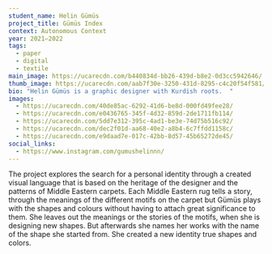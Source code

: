 ```yaml
---
student_name: Helin Gümüs
project_title: Gümüs Index
context: Autonomous Context
year: 2021—2022
tags:
  - paper
  - digital
  - textile
main_image: https://ucarecdn.com/b440834d-bb26-439d-b8e2-0d3cc5942646/
thumb_image: https://ucarecdn.com/aab7f30e-3250-431d-8295-c4c20f54f581/
bio: "Helin Gümüs is a graphic designer with Kurdish roots.  "
images:
  - https://ucarecdn.com/40de85ac-6292-41d6-be8d-000fd49fee28/
  - https://ucarecdn.com/e0436765-345f-4d32-859d-2de1711fb114/
  - https://ucarecdn.com/5dd7e312-395c-4ad1-be3e-74d75b516c92/
  - https://ucarecdn.com/dec2f01d-aa68-40e2-a8b4-6c7ffdd1158c/
  - https://ucarecdn.com/e9daad7e-017c-42bb-8d57-45b65272de45/
social_links:
  - https://www.instagram.com/gumushelinnn/
---
```

The project explores the search for a personal identity through a created visual language that is based on the heritage of the designer and the patterns of Middle Eastern carpets. Each Middle Eastern rug tells a story, through the meanings of the different motifs on the carpet but Gümüs plays with the shapes and colours without having to attach great significance to them. She leaves out the meanings or the stories of the motifs, when she is designing new shapes. But afterwards she names her works with the name of the shape she started from. She created a new identity true shapes and colors.